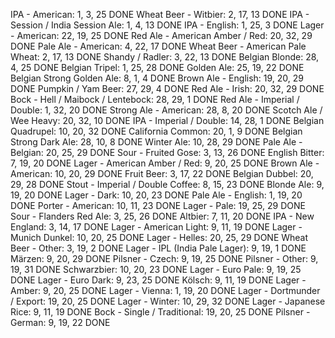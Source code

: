 IPA - American: 1, 3, 25 DONE
Wheat Beer - Witbier: 2, 17, 13 DONE
IPA - Session / India Session Ale: 1, 4, 13 DONE
IPA - English: 1, 25, 3 DONE
Lager - American: 22, 19, 25 DONE
Red Ale - American Amber / Red: 20, 32, 29 DONE
Pale Ale - American: 4, 22, 17 DONE
Wheat Beer - American Pale Wheat: 2, 17, 13 DONE
Shandy / Radler: 3, 22, 13 DONE
Belgian Blonde: 28, 4, 25 DONE
Belgian Tripel: 1, 25, 28 DONE
Golden Ale: 25, 19, 22 DONE
Belgian Strong Golden Ale: 8, 1, 4 DONE
Brown Ale - English: 19, 20, 29 DONE
Pumpkin / Yam Beer: 27, 29, 4 DONE
Red Ale - Irish: 20, 32, 29 DONE
Bock - Hell / Maibock / Lentebock: 28, 29, 1 DONE
Red Ale - Imperial / Double: 1, 32, 20 DONE
Strong Ale - American: 28, 8, 20 DONE
Scotch Ale / Wee Heavy: 20, 32, 10 DONE
IPA - Imperial / Double: 14, 28, 1 DONE
Belgian Quadrupel: 10, 20, 32 DONE
California Common: 20, 1, 9 DONE
Belgian Strong Dark Ale: 28, 10, 8 DONE
Winter Ale: 10, 28, 29 DONE
Pale Ale - Belgian: 20, 25, 29 DONE
Sour - Fruited Gose: 3, 13, 26 DONE
English Bitter: 7, 19, 20 DONE
Lager - American Amber / Red: 9, 20, 25 DONE
Brown Ale - American: 10, 20, 29 DONE
Fruit Beer: 3, 17, 22 DONE
Belgian Dubbel: 20, 29, 28 DONE
Stout - Imperial / Double Coffee: 8, 15, 23 DONE
Blonde Ale: 9, 19, 20 DONE
Lager - Dark: 10, 20, 23 DONE
Pale Ale - English: 1, 19, 20 DONE
Porter - American: 10, 11, 23 DONE
Lager - Pale: 19, 25, 29 DONE
Sour - Flanders Red Ale: 3, 25, 26 DONE
Altbier: 7, 11, 20 DONE
IPA - New England: 3, 14, 17 DONE
Lager - American Light: 9, 11, 19 DONE
Lager - Munich Dunkel: 10, 20, 25 DONE
Lager - Helles: 20, 25, 29 DONE
Wheat Beer - Other: 3, 19, 2 DONE
Lager - IPL (India Pale Lager): 9, 19, 1 DONE
Märzen: 9, 20, 29 DONE
Pilsner - Czech: 9, 19, 25 DONE
Pilsner - Other: 9, 19, 31 DONE
Schwarzbier: 10, 20, 23 DONE
Lager - Euro Pale: 9, 19, 25 DONE
Lager - Euro Dark: 9, 23, 25 DONE
Kölsch: 9, 11, 19 DONE
Lager - Amber: 9, 20, 25 DONE
Lager - Vienna: 1, 19, 20 DONE
Lager - Dortmunder / Export: 19, 20, 25 DONE
Lager - Winter: 10, 29, 32 DONE
Lager - Japanese Rice: 9, 11, 19 DONE
Bock - Single / Traditional: 19, 20, 25 DONE
Pilsner - German: 9, 19, 22 DONE